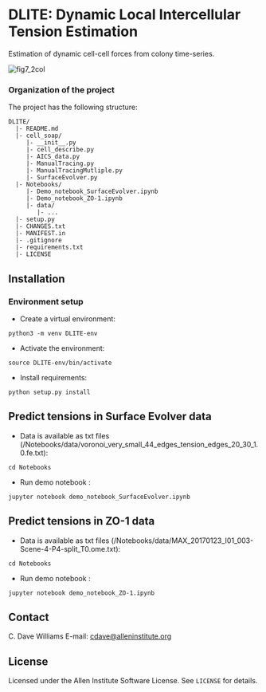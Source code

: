 # DLITE: Dynamic Local Intercellular Tension Estimation
Estimation of dynamic cell-cell forces from colony time-series. 

![fig7_2col](https://user-images.githubusercontent.com/40371793/53372871-d0f8d200-3908-11e9-93f0-b006af0a4cb0.jpg)

### Organization of the  project

The project has the following structure:

    DLITE/
      |- README.md
      |- cell_soap/
         |- __init__.py
         |- cell_describe.py
         |- AICS_data.py
         |- ManualTracing.py
         |- ManualTracingMutliple.py
         |- SurfaceEvolver.py
      |- Notebooks/
         |- Demo_notebook_SurfaceEvolver.ipynb
         |- Demo_notebook_ZO-1.ipynb
         |- data/
            |- ...
      |- setup.py
      |- CHANGES.txt
      |- MANIFEST.in
      |- .gitignore
      |- requirements.txt
      |- LICENSE

## Installation
### Environment setup
- Create a virtual environment:
```shell
python3 -m venv DLITE-env
```

- Activate the environment:
```shell
source DLITE-env/bin/activate
```

- Install requirements:
```shell
python setup.py install
```

## Predict tensions in Surface Evolver data

- Data is available as txt files (/Notebooks/data/voronoi_very_small_44_edges_tension_edges_20_30_1.0.fe.txt):
```shell
cd Notebooks
```

- Run demo notebook :
```shell
jupyter notebook demo_notebook_SurfaceEvolver.ipynb
```

## Predict tensions in ZO-1 data

- Data is available as txt files (/Notebooks/data/MAX_20170123_I01_003-Scene-4-P4-split_T0.ome.txt):
```shell
cd Notebooks
```

- Run demo notebook :
```shell
jupyter notebook demo_notebook_ZO-1.ipynb
```

## Contact
C. Dave Williams 
E-mail: <cdave@alleninstitute.org>

## License
Licensed under the Allen Institute Software License. See `LICENSE` for details. 
